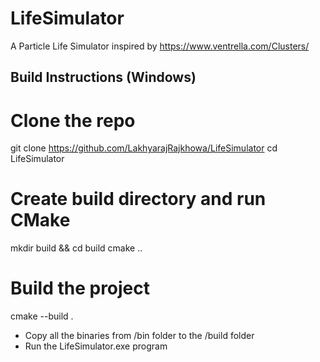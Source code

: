 # LifeSimulator 

A Particle Life Simulator inspired by https://www.ventrella.com/Clusters/


##  Build Instructions (Windows)

# Clone the repo
git clone https://github.com/LakhyarajRajkhowa/LifeSimulator
cd LifeSimulator

# Create build directory and run CMake
mkdir build && cd build
cmake ..

# Build the project
cmake --build .

- Copy all the binaries from /bin folder to the /build folder 
- Run the LifeSimulator.exe program


